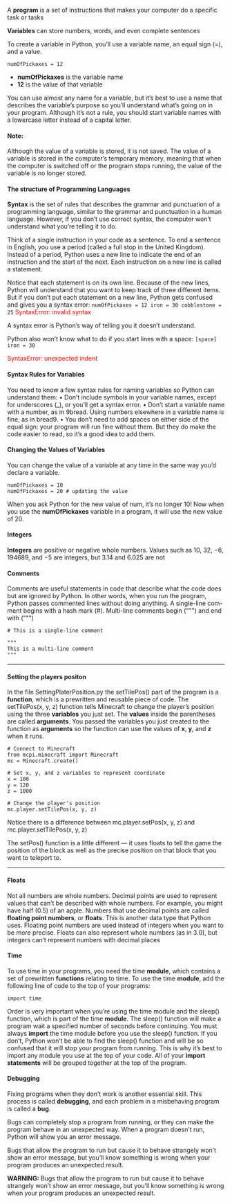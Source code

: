 A **program** is a set of instructions that makes your computer do a specific task or tasks

**Variables** can store numbers, words, and even complete sentences

To create a variable in Python, you’ll use a variable name, an equal sign (=), and a value.
```
numOfPickaxes = 12 
```

- **numOfPickaxes** is the variable name 
- **12** is the value of that variable

You can use almost any name for a variable, but it’s best to use a name that describes the variable’s purpose so you’ll understand what’s going on in your program. Although it’s not a rule, you should start variable names
with a lowercase letter instead of a capital letter.

#### Note: 
Although the value of a variable is stored, it is not saved. The value of a variable is stored in the computer’s temporary memory, meaning that when the computer is switched off or the program stops running, the value of the variable is no longer stored. 

#### The structure of Programming Languages
**Syntax** is the set of rules that describes the grammar and punctuation of a programming language, similar to the grammar and punctuation in a human language. However, if you don’t use correct syntax, the computer won’t understand what you’re telling it to do.

Think of a single instruction in your code as a sentence. To end a sentence in English, you use a period (called a full stop in the United Kingdom). Instead of a period, Python uses a new line to indicate the end of an instruction and the start of the next. Each instruction on a new line is
called a statement.

Notice that each statement is on its own line. Because of the new lines, Python will understand that you want to keep track of three different items. But if you don’t put each statement on a new line, Python gets confused and gives you a syntax error:
``` numOfPickaxes = 12 iron = 30 cobblestone = 25 ```
<span style="color:red"> SyntaxError: invalid syntax</span>

A syntax error is Python’s way of telling you it doesn’t understand.

Python also won’t know what to do if you start lines with a space: 
```[space]   iron = 30 ```

<span style="color:red"> SyntaxError: unexpected indent </span>


#### Syntax Rules for Variables
 You need to know a few syntax rules for naming variables so Python can understand them:
• Don’t include symbols in your variable names, except for underscores (_), or you’ll get a syntax error.
• Don’t start a variable name with a number, as in 9bread. Using numbers elsewhere in a variable name is fine, as in bread9.
• You don’t need to add spaces on either side of the equal sign: your program will run fine without them. But they do make the code easier to
read, so it’s a good idea to add them.

#### Changing the Values of Variables 
You can change the value of a variable at any time in the same way you’d declare a variable.

```
numOfPickaxes = 10
numOfPickaxes = 20 # updating the value
```

When you ask Python for the new value of num, it’s no longer 10! Now when you use the **numOfPickaxes** variable in a program, it will use the new value of 20.

#### Integers 
**Integers** are positive or negative whole numbers. Values such as 10, 32, −6, 194689, and −5 are integers, but 3.14 and 6.025 are not

 #### Comments 
 Comments are useful statements in code that describe what the code does but are ignored by Python. In other words, when you run the program, Python passes commented lines without doing anything. A single-line com-
ment begins with a hash mark (#). Multi-line comments begin (""") and end with (""")
```
# This is a single-line comment

"""
This is a multi-line comment
"""

```

<hr></hr>

#### Setting the players positon 

In the file SettingPlaterPosition.py the setTilePos() part of the program is a **function**, which is a prewritten and reusable piece of code. The setTilePos(x, y, z) function tells Minecraft to change the player’s position using the three **variables** you just set. The **values** inside the parentheses are called **arguments**. You passed the variables you just created to the function as **arguments** so the function can use the values of **x**, **y**, and **z** when it runs.

```
# Connect to Minecraft
from mcpi.minecraft import Minecraft
mc = Minecraft.create()

# Set x, y, and z variables to represent coordinate
x = 100
y = 120
z = 1000

# Change the player's position
mc.player.setTilePos(x, y, z)
```

Notice there is a difference between mc.player.setPos(x, y, z) and mc.player.setTilePos(x, y, z)

 The setPos() function is a little different — it uses floats to tell the game the position of the block as well as the precise position on that block that you want to teleport to.
<hr></hr>

#### Floats 
Not all numbers are whole numbers. Decimal points are used to represent values that can’t be described with whole numbers. For example, you might have half (0.5) of an apple. Numbers that use decimal points are called **floating point numbers**, or **floats**. This is another data type that Python uses. Floating point numbers are used instead of integers when you want to be more precise. Floats can also represent whole numbers (as in 3.0), but integers can’t represent numbers with decimal places

#### Time

To use time in your programs, you need the time **module**, which contains a set of prewritten **functions** relating to time. 
To use the time **module**, add the following line of code to the top of your programs:
```
import time
```

Order is very important when you’re using the time module and the sleep() function, which is part of the time **module**. The sleep() function will make a program wait a specified number of seconds before continuing. You must always **import** the time module before you use the sleep() function. If you don’t, Python won’t be able to find the sleep() function and will be so confused that it will stop your program from running. This is why it’s best to import any module you use at the top of your code. All of your **import statements** will be grouped together at the top of the program.

#### Debugging 

Fixing programs when they don’t work is another essential skill. This process is called **debugging**, and each problem in a misbehaving program is called a **bug**.

Bugs can completely stop a program from running, or they can make the program behave in an unexpected way. When a program doesn’t run, Python will show you an error message.

Bugs that allow the program to run but cause it to behave strangely won’t show an error message, but you’ll know something is wrong when
your program produces an unexpected result. 

**WARNING:** Bugs that allow the program to run but cause it to behave strangely won’t show an error message, but you’ll know something is wrong when your program produces an unexpected result. 

